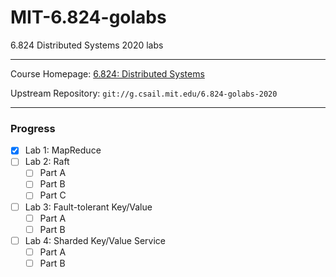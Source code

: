 # MIT-6.824-golabs
6.824 Distributed Systems 2020 labs

---
Course Homepage: <a href=https://pdos.csail.mit.edu/6.824/index.html>6.824: Distributed Systems<a/>

Upstream Repository: 
`git://g.csail.mit.edu/6.824-golabs-2020`

---

### Progress
- [x] Lab 1: MapReduce
- [ ] Lab 2: Raft
    - [ ] Part A
    - [ ] Part B
    - [ ] Part C
- [ ] Lab 3: Fault-tolerant Key/Value
    - [ ] Part A
    - [ ] Part B
- [ ] Lab 4: Sharded Key/Value Service
    - [ ] Part A
    - [ ] Part B
